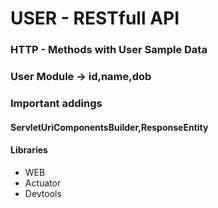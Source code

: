 # USER - RESTfull API

### HTTP - Methods with User Sample Data

### User Module -> id,name,dob


### Important addings

#### ServletUriComponentsBuilder,ResponseEntity


#### Libraries

* WEB
* Actuator
* Devtools
